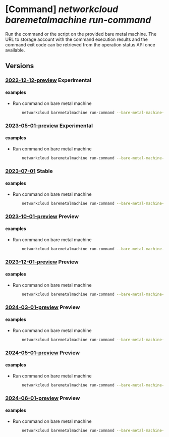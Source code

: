 # [Command] _networkcloud baremetalmachine run-command_

Run the command or the script on the provided bare metal machine. The URL to storage account with the command execution results and the command exit code can be retrieved from the operation status API once available.

## Versions

### [2022-12-12-preview](/Resources/mgmt-plane/L3N1YnNjcmlwdGlvbnMve30vcmVzb3VyY2Vncm91cHMve30vcHJvdmlkZXJzL21pY3Jvc29mdC5uZXR3b3JrY2xvdWQvYmFyZW1ldGFsbWFjaGluZXMve30vcnVuY29tbWFuZA==/2022-12-12-preview.xml) **Experimental**

<!-- mgmt-plane /subscriptions/{}/resourcegroups/{}/providers/microsoft.networkcloud/baremetalmachines/{}/runcommand 2022-12-12-preview -->

#### examples

- Run command on bare metal machine
    ```bash
        networkcloud baremetalmachine run-command --bare-metal-machine-name "bareMetalMachineName" --arguments "--argument1" "argument2" --limit-time-seconds 60 --script "cHdkCg==" --resource-group "resourceGroupName"
    ```

### [2023-05-01-preview](/Resources/mgmt-plane/L3N1YnNjcmlwdGlvbnMve30vcmVzb3VyY2Vncm91cHMve30vcHJvdmlkZXJzL21pY3Jvc29mdC5uZXR3b3JrY2xvdWQvYmFyZW1ldGFsbWFjaGluZXMve30vcnVuY29tbWFuZA==/2023-05-01-preview.xml) **Experimental**

<!-- mgmt-plane /subscriptions/{}/resourcegroups/{}/providers/microsoft.networkcloud/baremetalmachines/{}/runcommand 2023-05-01-preview -->

#### examples

- Run command on bare metal machine
    ```bash
        networkcloud baremetalmachine run-command --bare-metal-machine-name "bareMetalMachineName" --arguments "--argument1" "argument2" --limit-time-seconds 60 --script "cHdkCg==" --resource-group "resourceGroupName"
    ```

### [2023-07-01](/Resources/mgmt-plane/L3N1YnNjcmlwdGlvbnMve30vcmVzb3VyY2Vncm91cHMve30vcHJvdmlkZXJzL21pY3Jvc29mdC5uZXR3b3JrY2xvdWQvYmFyZW1ldGFsbWFjaGluZXMve30vcnVuY29tbWFuZA==/2023-07-01.xml) **Stable**

<!-- mgmt-plane /subscriptions/{}/resourcegroups/{}/providers/microsoft.networkcloud/baremetalmachines/{}/runcommand 2023-07-01 -->

#### examples

- Run command on bare metal machine
    ```bash
        networkcloud baremetalmachine run-command --bare-metal-machine-name "bareMetalMachineName" --arguments "--argument1" "argument2" --limit-time-seconds 60 --script "cHdkCg==" --resource-group "resourceGroupName"
    ```

### [2023-10-01-preview](/Resources/mgmt-plane/L3N1YnNjcmlwdGlvbnMve30vcmVzb3VyY2Vncm91cHMve30vcHJvdmlkZXJzL21pY3Jvc29mdC5uZXR3b3JrY2xvdWQvYmFyZW1ldGFsbWFjaGluZXMve30vcnVuY29tbWFuZA==/2023-10-01-preview.xml) **Preview**

<!-- mgmt-plane /subscriptions/{}/resourcegroups/{}/providers/microsoft.networkcloud/baremetalmachines/{}/runcommand 2023-10-01-preview -->

#### examples

- Run command on bare metal machine
    ```bash
        networkcloud baremetalmachine run-command --bare-metal-machine-name "bareMetalMachineName" --arguments "--argument1" "argument2" --limit-time-seconds 60 --script "cHdkCg==" --resource-group "resourceGroupName"
    ```

### [2023-12-01-preview](/Resources/mgmt-plane/L3N1YnNjcmlwdGlvbnMve30vcmVzb3VyY2Vncm91cHMve30vcHJvdmlkZXJzL21pY3Jvc29mdC5uZXR3b3JrY2xvdWQvYmFyZW1ldGFsbWFjaGluZXMve30vcnVuY29tbWFuZA==/2023-12-01-preview.xml) **Preview**

<!-- mgmt-plane /subscriptions/{}/resourcegroups/{}/providers/microsoft.networkcloud/baremetalmachines/{}/runcommand 2023-12-01-preview -->

#### examples

- Run command on bare metal machine
    ```bash
        networkcloud baremetalmachine run-command --bare-metal-machine-name "bareMetalMachineName" --arguments "--argument1" "argument2" --limit-time-seconds 60 --script "cHdkCg==" --resource-group "resourceGroupName"
    ```

### [2024-03-01-preview](/Resources/mgmt-plane/L3N1YnNjcmlwdGlvbnMve30vcmVzb3VyY2Vncm91cHMve30vcHJvdmlkZXJzL21pY3Jvc29mdC5uZXR3b3JrY2xvdWQvYmFyZW1ldGFsbWFjaGluZXMve30vcnVuY29tbWFuZA==/2024-03-01-preview.xml) **Preview**

<!-- mgmt-plane /subscriptions/{}/resourcegroups/{}/providers/microsoft.networkcloud/baremetalmachines/{}/runcommand 2024-03-01-preview -->

#### examples

- Run command on bare metal machine
    ```bash
        networkcloud baremetalmachine run-command --bare-metal-machine-name "bareMetalMachineName" --arguments "--argument1" "argument2" --limit-time-seconds 60 --script "cHdkCg==" --resource-group "resourceGroupName"
    ```

### [2024-05-01-preview](/Resources/mgmt-plane/L3N1YnNjcmlwdGlvbnMve30vcmVzb3VyY2Vncm91cHMve30vcHJvdmlkZXJzL21pY3Jvc29mdC5uZXR3b3JrY2xvdWQvYmFyZW1ldGFsbWFjaGluZXMve30vcnVuY29tbWFuZA==/2024-05-01-preview.xml) **Preview**

<!-- mgmt-plane /subscriptions/{}/resourcegroups/{}/providers/microsoft.networkcloud/baremetalmachines/{}/runcommand 2024-05-01-preview -->

#### examples

- Run command on bare metal machine
    ```bash
        networkcloud baremetalmachine run-command --bare-metal-machine-name "bareMetalMachineName" --arguments "--argument1" "argument2" --limit-time-seconds 60 --script "cHdkCg==" --resource-group "resourceGroupName"
    ```

### [2024-06-01-preview](/Resources/mgmt-plane/L3N1YnNjcmlwdGlvbnMve30vcmVzb3VyY2Vncm91cHMve30vcHJvdmlkZXJzL21pY3Jvc29mdC5uZXR3b3JrY2xvdWQvYmFyZW1ldGFsbWFjaGluZXMve30vcnVuY29tbWFuZA==/2024-06-01-preview.xml) **Preview**

<!-- mgmt-plane /subscriptions/{}/resourcegroups/{}/providers/microsoft.networkcloud/baremetalmachines/{}/runcommand 2024-06-01-preview -->

#### examples

- Run command on bare metal machine
    ```bash
        networkcloud baremetalmachine run-command --bare-metal-machine-name "bareMetalMachineName" --arguments "--argument1" "argument2" --limit-time-seconds 60 --script "cHdkCg==" --resource-group "resourceGroupName"
    ```

